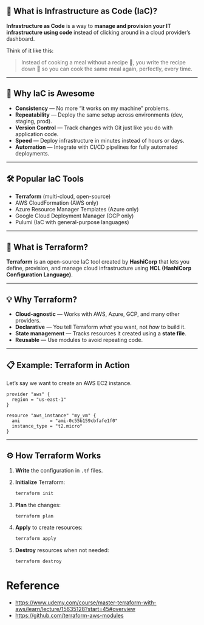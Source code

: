 ## 📌 What is Infrastructure as Code (IaC)?

**Infrastructure as Code** is a way to **manage and provision your IT infrastructure using code** instead of clicking around in a cloud provider’s dashboard.

Think of it like this:

> Instead of cooking a meal without a recipe 🍲, you write the recipe down 📜 so you can cook the same meal again, perfectly, every time.

---

## 🚀 Why IaC is Awesome

* **Consistency** — No more “it works on my machine” problems.
* **Repeatability** — Deploy the same setup across environments (dev, staging, prod).
* **Version Control** — Track changes with Git just like you do with application code.
* **Speed** — Deploy infrastructure in minutes instead of hours or days.
* **Automation** — Integrate with CI/CD pipelines for fully automated deployments.

---

## 🛠 Popular IaC Tools

* **Terraform** (multi-cloud, open-source)
* AWS CloudFormation (AWS only)
* Azure Resource Manager Templates (Azure only)
* Google Cloud Deployment Manager (GCP only)
* Pulumi (IaC with general-purpose languages)

---

## 🌱 What is Terraform?

**Terraform** is an open-source IaC tool created by **HashiCorp** that lets you define, provision, and manage cloud infrastructure using **HCL (HashiCorp Configuration Language)**.

---

## 💡 Why Terraform?

* **Cloud-agnostic** — Works with AWS, Azure, GCP, and many other providers.
* **Declarative** — You tell Terraform *what* you want, not *how* to build it.
* **State management** — Tracks resources it created using a **state file**.
* **Reusable** — Use modules to avoid repeating code.

---

## 📋 Example: Terraform in Action

Let’s say we want to create an AWS EC2 instance.

```hcl
provider "aws" {
  region = "us-east-1"
}

resource "aws_instance" "my_vm" {
  ami           = "ami-0c55b159cbfafe1f0"
  instance_type = "t2.micro"
}
```

---

## ⚙️ How Terraform Works

1. **Write** the configuration in `.tf` files.
2. **Initialize** Terraform:

   ```bash
   terraform init
   ```
3. **Plan** the changes:

   ```bash
   terraform plan
   ```
4. **Apply** to create resources:

   ```bash
   terraform apply
   ```
5. **Destroy** resources when not needed:

   ```bash
   terraform destroy
   ```

# Reference

* https://www.udemy.com/course/master-terraform-with-aws/learn/lecture/15635128?start=45#overview
* https://github.com/terraform-aws-modules

